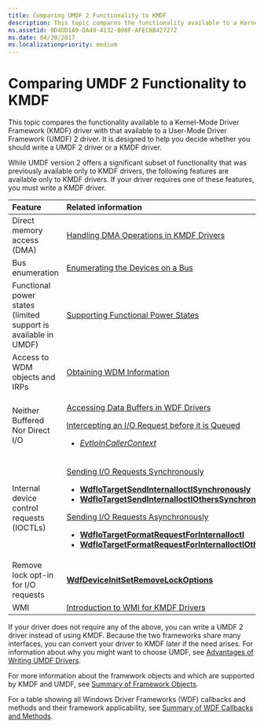 ```yaml
---
title: Comparing UMDF 2 Functionality to KMDF
description: This topic compares the functionality available to a Kernel-Mode Driver Framework (KMDF) driver with that available to a User-Mode Driver Framework (UMDF) 2 driver.
ms.assetid: 9D4DD1A9-DA49-4132-B98F-AFEC8B427272
ms.date: 04/20/2017
ms.localizationpriority: medium
---
```


# Comparing UMDF 2 Functionality to KMDF


This topic compares the functionality available to a Kernel-Mode Driver Framework (KMDF) driver with that available to a User-Mode Driver Framework (UMDF) 2 driver. It is designed to help you decide whether you should write a UMDF 2 driver or a KMDF driver.

While UMDF version 2 offers a significant subset of functionality that was previously available only to KMDF drivers, the following features are available only to KMDF drivers. If your driver requires one of these features, you must write a KMDF driver.

<table>
<colgroup>
<col width="50%" />
<col width="50%" />
</colgroup>
<thead>
<tr class="header">
<th align="left">Feature</th>
<th align="left">Related information</th>
</tr>
</thead>
<tbody>
<tr class="odd">
<td align="left">Direct memory access (DMA)</td>
<td align="left"><a href="handling-dma-operations-in-kmdf-drivers.md" data-raw-source="[Handling DMA Operations in KMDF Drivers](handling-dma-operations-in-kmdf-drivers.md)">Handling DMA Operations in KMDF Drivers</a></td>
</tr>
<tr class="even">
<td align="left">Bus enumeration</td>
<td align="left"><a href="enumerating-the-devices-on-a-bus.md" data-raw-source="[Enumerating the Devices on a Bus](enumerating-the-devices-on-a-bus.md)">Enumerating the Devices on a Bus</a></td>
</tr>
<tr class="odd">
<td align="left">Functional power states (limited support is available in UMDF)</td>
<td align="left"><a href="supporting-functional-power-states.md" data-raw-source="[Supporting Functional Power States](supporting-functional-power-states.md)">Supporting Functional Power States</a></td>
</tr>
<tr class="even">
<td align="left">Access to WDM objects and IRPs</td>
<td align="left"><a href="obtaining-wdm-information.md" data-raw-source="[Obtaining WDM Information](obtaining-wdm-information.md)">Obtaining WDM Information</a></td>
</tr>
<tr class="odd">
<td align="left">Neither Buffered Nor Direct I/O</td>
<td align="left"><p><a href="accessing-data-buffers-in-wdf-drivers.md#neither" data-raw-source="[Accessing Data Buffers in WDF Drivers](accessing-data-buffers-in-wdf-drivers.md#neither)">Accessing Data Buffers in WDF Drivers</a></p>
<p><a href="managing-i-o-queues.md#obtaining-requests-from-an-i-o-queue" data-raw-source="[Intercepting an I/O Request before it is Queued](managing-i-o-queues.md#obtaining-requests-from-an-i-o-queue)">Intercepting an I/O Request before it is Queued</a></p>
<ul>
<li><a href="https://docs.microsoft.com/windows-hardware/drivers/ddi/wdfdevice/nc-wdfdevice-evt_wdf_io_in_caller_context" data-raw-source="[&lt;em&gt;EvtIoInCallerContext&lt;/em&gt;](/windows-hardware/drivers/ddi/wdfdevice/nc-wdfdevice-evt_wdf_io_in_caller_context)"><em>EvtIoInCallerContext</em></a></li>
</ul></td>
</tr>
<tr class="even">
<td align="left">Internal device control requests (IOCTLs)</td>
<td align="left"><p><a href="sending-i-o-requests-synchronously.md" data-raw-source="[Sending I/O Requests Synchronously](sending-i-o-requests-synchronously.md)">Sending I/O Requests Synchronously</a></p>
<ul>
<li><a href="https://docs.microsoft.com/windows-hardware/drivers/ddi/wdfiotarget/nf-wdfiotarget-wdfiotargetsendinternalioctlsynchronously" data-raw-source="[&lt;strong&gt;WdfIoTargetSendInternalIoctlSynchronously&lt;/strong&gt;](/windows-hardware/drivers/ddi/wdfiotarget/nf-wdfiotarget-wdfiotargetsendinternalioctlsynchronously)"><strong>WdfIoTargetSendInternalIoctlSynchronously</strong></a></li>
<li><a href="https://docs.microsoft.com/windows-hardware/drivers/ddi/wdfiotarget/nf-wdfiotarget-wdfiotargetsendinternalioctlotherssynchronously" data-raw-source="[&lt;strong&gt;WdfIoTargetSendInternalIoctlOthersSynchronously&lt;/strong&gt;](/windows-hardware/drivers/ddi/wdfiotarget/nf-wdfiotarget-wdfiotargetsendinternalioctlotherssynchronously)"><strong>WdfIoTargetSendInternalIoctlOthersSynchronously</strong></a></li>
</ul>
<p><a href="sending-i-o-requests-asynchronously.md" data-raw-source="[Sending I/O Requests Asynchronously](sending-i-o-requests-asynchronously.md)">Sending I/O Requests Asynchronously</a></p>
<ul>
<li><a href="https://docs.microsoft.com/windows-hardware/drivers/ddi/wdfiotarget/nf-wdfiotarget-wdfiotargetformatrequestforinternalioctl" data-raw-source="[&lt;strong&gt;WdfIoTargetFormatRequestForInternalIoctl&lt;/strong&gt;](/windows-hardware/drivers/ddi/wdfiotarget/nf-wdfiotarget-wdfiotargetformatrequestforinternalioctl)"><strong>WdfIoTargetFormatRequestForInternalIoctl</strong></a></li>
<li><a href="https://docs.microsoft.com/windows-hardware/drivers/ddi/wdfiotarget/nf-wdfiotarget-wdfiotargetformatrequestforinternalioctlothers" data-raw-source="[&lt;strong&gt;WdfIoTargetFormatRequestForInternalIoctlOthers&lt;/strong&gt;](/windows-hardware/drivers/ddi/wdfiotarget/nf-wdfiotarget-wdfiotargetformatrequestforinternalioctlothers)"><strong>WdfIoTargetFormatRequestForInternalIoctlOthers</strong></a></li>
</ul></td>
</tr>
<tr class="odd">
<td align="left">Remove lock opt-in for I/O requests</td>
<td align="left"><a href="https://docs.microsoft.com/windows-hardware/drivers/ddi/wdfdevice/nf-wdfdevice-wdfdeviceinitsetremovelockoptions" data-raw-source="[&lt;strong&gt;WdfDeviceInitSetRemoveLockOptions&lt;/strong&gt;](/windows-hardware/drivers/ddi/wdfdevice/nf-wdfdevice-wdfdeviceinitsetremovelockoptions)"><strong>WdfDeviceInitSetRemoveLockOptions</strong></a></td>
</tr>
<tr class="even">
<td align="left">WMI</td>
<td align="left"><a href="introduction-to-wmi-for-kmdf-drivers.md" data-raw-source="[Introduction to WMI for KMDF Drivers](introduction-to-wmi-for-kmdf-drivers.md)">Introduction to WMI for KMDF Drivers</a></td>
</tr>
</tbody>
</table>

 

If your driver does not require any of the above, you can write a UMDF 2 driver instead of using KMDF. Because the two frameworks share many interfaces, you can convert your driver to KMDF later if the need arises. For information about why you might want to choose UMDF, see [Advantages of Writing UMDF Drivers](advantages-of-writing-umdf-drivers.md).

For more information about the framework objects and which are supported by KMDF and UMDF, see [Summary of Framework Objects](summary-of-framework-objects.md).

For a table showing all Windows Driver Frameworks (WDF) callbacks and methods and their framework applicability, see [Summary of WDF Callbacks and Methods](/windows-hardware/drivers/ddi/_wdf/).

 


